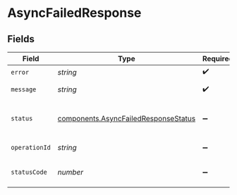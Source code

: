 # AsyncFailedResponse


## Fields

| Field                                                                                        | Type                                                                                         | Required                                                                                     | Description                                                                                  |
| -------------------------------------------------------------------------------------------- | -------------------------------------------------------------------------------------------- | -------------------------------------------------------------------------------------------- | -------------------------------------------------------------------------------------------- |
| `error`                                                                                      | *string*                                                                                     | :heavy_check_mark:                                                                           | Error code                                                                                   |
| `message`                                                                                    | *string*                                                                                     | :heavy_check_mark:                                                                           | Error message                                                                                |
| `status`                                                                                     | [components.AsyncFailedResponseStatus](../../models/components/asyncfailedresponsestatus.md) | :heavy_minus_sign:                                                                           | The status of the asynchronous operation                                                     |
| `operationId`                                                                                | *string*                                                                                     | :heavy_minus_sign:                                                                           | The operation ID                                                                             |
| `statusCode`                                                                                 | *number*                                                                                     | :heavy_minus_sign:                                                                           | The HTTP status code of the API run                                                          |